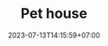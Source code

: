 ---
title: "Pet house"
date: 2023-07-13T14:15:59+07:00

category: "special" 
image: "/img/product/2.jpg"
image_lg: "/img/product/2_lg.jpg"
description: "Ngôi nhà thú cưng"
price: "350.000 VNĐ"

draft: false
---